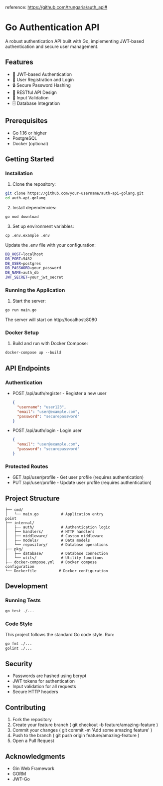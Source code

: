 reference: https://github.com/trungaria/auth_api#

# Go Authentication API

A robust authentication API built with Go, implementing JWT-based authentication and secure user management.

## Features

- 🔐 JWT-based Authentication
- 👤 User Registration and Login
- 🔒 Secure Password Hashing
- 🚀 RESTful API Design
- 📝 Input Validation
- 🗄️ Database Integration

## Prerequisites

- Go 1.16 or higher
- PostgreSQL
- Docker (optional)

## Getting Started

### Installation

1. Clone the repository:

```bash
git clone https://github.com/your-username/auth-api-golang.git
cd auth-api-golang
```

2. Install dependencies:

```bash
go mod download
```

3. Set up environment variables:

```bash
cp .env.example .env
```

Update the .env file with your configuration:

```bash
DB_HOST=localhost
DB_PORT=5432
DB_USER=postgres
DB_PASSWORD=your_password
DB_NAME=auth_db
JWT_SECRET=your_jwt_secret
```

### Running the Application

1. Start the server:

```bash
go run main.go
```

The server will start on http://localhost:8080

### Docker Setup

1. Build and run with Docker Compose:

```bash
docker-compose up --build
```

## API Endpoints

### Authentication

- POST /api/auth/register - Register a new user

  ```json
  {
    "username": "user123",
    "email": "user@example.com",
    "password": "securepassword"
  }
  ```

- POST /api/auth/login - Login user

  ```json
  {
    "email": "user@example.com",
    "password": "securepassword"
  }
  ```

### Protected Routes

- GET /api/user/profile - Get user profile (requires authentication)
- PUT /api/user/profile - Update user profile (requires authentication)

## Project Structure

```
├── cmd/
│   └── main.go          # Application entry 
point
├── internal/
│   ├── auth/            # Authentication logic
│   ├── handlers/        # HTTP handlers
│   ├── middleware/      # Custom middleware
│   ├── models/          # Data models
│   └── repository/      # Database operations
├── pkg/
│   ├── database/        # Database connection
│   └── utils/           # Utility functions
├── docker-compose.yml   # Docker compose 
configuration
└── Dockerfile          # Docker configuration
```

## Development

### Running Tests

```bash
go test ./...
```

### Code Style

This project follows the standard Go code style. Run:

```bash
go fmt ./...
golint ./...
```

## Security

- Passwords are hashed using bcrypt
- JWT tokens for authentication
- Input validation for all requests
- Secure HTTP headers

## Contributing

1. Fork the repository
2. Create your feature branch ( git checkout -b feature/amazing-feature )
3. Commit your changes ( git commit -m 'Add some amazing feature' )
4. Push to the branch ( git push origin feature/amazing-feature )
5. Open a Pull Request

## Acknowledgments

- Gin Web Framework
- GORM
- JWT-Go
